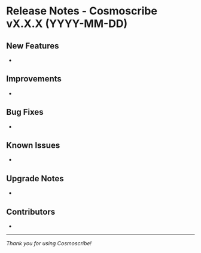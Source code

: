 # Release Notes - Cosmoscribe vX.X.X (YYYY-MM-DD)

## New Features
- 

## Improvements
- 

## Bug Fixes
- 

## Known Issues
- 

## Upgrade Notes
- 

## Contributors
- 

---

*Thank you for using Cosmoscribe!*